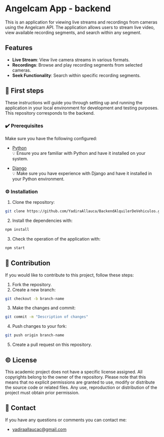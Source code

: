 # Angelcam App - backend

This is an application for viewing live streams and recordings from cameras using the Angelcam API. The application allows users to stream live video, view available recording segments, and search within any segment.

## Features

- **Live Stream**: View live camera streams in various formats.
- **Recordings**: Browse and play recording segments from selected cameras.
- **Seek Functionality**: Search within specific recording segments.

## 👣 First steps

These instructions will guide you through setting up and running the application in your local environment for development and testing purposes.
This repository corresponds to the backend.

### ✔️ Prerequisites

Make sure you have the following configured:

- [Python](https://www.python.org/downloads/) <br>
  💡 Ensure you are familiar with Python and have it installed on your system.

- [Django](https://www.djangoproject.com/) <br>
  💡 Make sure you have experience with Django and have it installed in your Python environment.

### ⚙️ Installation

1. Clone the repository:

```bash
git clone https://github.com/YadiraAllauca/BackendAlquilerDeVehiculos.git
```

2. Install the dependencies with:

```bash
npm install
```
3. Check the operation of the application with:
```bash
npm start
```

## 🤝 Contribution
If you would like to contribute to this project, follow these steps:

1. Fork the repository.
2. Create a new branch:
```bash
git checkout -b branch-name
```
3. Make the changes and commit:
```bash
git commit -m "Description of changes"
```
4. Push changes to your fork:
```bash
git push origin branch-name
```
5. Create a pull request on this repository.

## ©️ License
This academic project does not have a specific license assigned. All copyrights belong to the owner of the repository. Please note that this means that no explicit permissions are granted to use, modify or distribute the source code or related files. Any use, reproduction or distribution of the project must obtain prior permission.

## 📧 Contact

If you have any questions or comments you can contact me:

* yadiraallaucac@gmail.com

